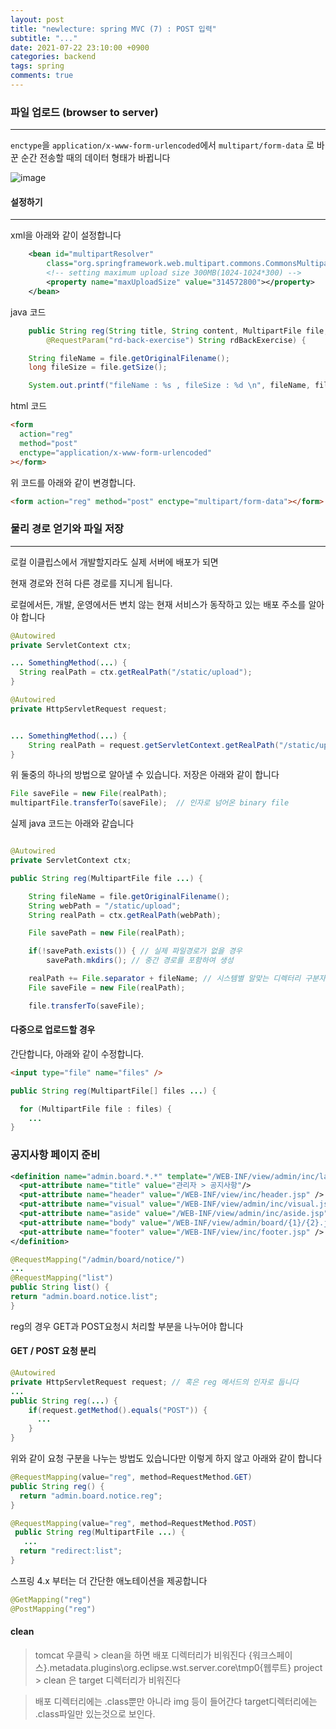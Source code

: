 ```yaml
---
layout: post
title: "newlecture: spring MVC (7) : POST 입력"
subtitle: "..."
date: 2021-07-22 23:10:00 +0900
categories: backend
tags: spring
comments: true
---
```


### 파일 업로드 (browser to server)

---

`enctype`을 `application/x-www-form-urlencoded`에서
`multipart/form-data` 로 바꾼 순간 전송할 때의 데이터 형태가 바뀝니다

![image](https://user-images.githubusercontent.com/66164361/126787276-d5d3f3b1-9812-436f-9415-1a4089b59069.png)

#### 설정하기

---

xml을 아래와 같이 설정합니다

```xml
	<bean id="multipartResolver"
		class="org.springframework.web.multipart.commons.CommonsMultipartResolver">
		<!-- setting maximum upload size 300MB(1024-1024*300) -->
		<property name="maxUploadSize" value="314572800"></property>
	</bean>
```

java 코드

```java
    public String reg(String title, String content, MultipartFile file, String category, @RequestParam("back-exercises") String[] backExercises,
	    @RequestParam("rd-back-exercise") String rdBackExercise) {

	String fileName = file.getOriginalFilename();
	long fileSize = file.getSize();

	System.out.printf("fileName : %s , fileSize : %d \n", fileName, fileSize);
```

html 코드

```html
<form
  action="reg"
  method="post"
  enctype="application/x-www-form-urlencoded"
></form>
```

위 코드를 아래와 같이 변경합니다.

```html
<form action="reg" method="post" enctype="multipart/form-data"></form>
```

### 물리 경로 얻기와 파일 저장

---

로컬 이클립스에서 개발할지라도 실제 서버에 배포가 되면

현재 경로와 전혀 다른 경로를 지니게 됩니다.

로컬에서든, 개발, 운영에서든 변치 않는 현재 서비스가 동작하고 있는 배포 주소를 알아야 합니다

```java
@Autowired
private ServletContext ctx;

... SomethingMethod(...) {
  String realPath = ctx.getRealPath("/static/upload");
}
```

```java
@Autowired
private HttpServletRequest request;


... SomethingMethod(...) {
    String realPath = request.getServletContext.getRealPath("/static/upload");
}
```

위 둘중의 하나의 방법으로 알아낼 수 있습니다.
저장은 아래와 같이 합니다

```java
File saveFile = new File(realPath);
multipartFile.transferTo(saveFile);  // 인자로 넘어온 binary file
```

실제 java 코드는 아래와 같습니다

```java

@Autowired
private ServletContext ctx;

public String reg(MultipartFile file ...) {

	String fileName = file.getOriginalFilename();
	String webPath = "/static/upload";
	String realPath = ctx.getRealPath(webPath);

	File savePath = new File(realPath);

	if(!savePath.exists()) { // 실제 파일경로가 없을 경우
	    savePath.mkdirs(); // 중간 경로를 포함하여 생성

	realPath += File.separator + fileName; // 시스템별 알맞는 디렉터리 구분자 적용
	File saveFile = new File(realPath);

	file.transferTo(saveFile);
```

#### 다중으로 업로드할 경우

간단합니다, 아래와 같이 수정합니다.

```html
<input type="file" name="files" />
```

```java
public String reg(MultipartFile[] files ...) {

  for (MultipartFile file : files) {
    ...
}
```

### 공지사항 페이지 준비

```xml
<definition name="admin.board.*.*" template="/WEB-INF/view/admin/inc/layout.jsp" >
  <put-attribute name="title" value="관리자 > 공지사항"/>
  <put-attribute name="header" value="/WEB-INF/view/inc/header.jsp" />
  <put-attribute name="visual" value="/WEB-INF/view/admin/inc/visual.jsp" />
  <put-attribute name="aside" value="/WEB-INF/view/admin/inc/aside.jsp" />
  <put-attribute name="body" value="/WEB-INF/view/admin/board/{1}/{2}.jsp" />
  <put-attribute name="footer" value="/WEB-INF/view/inc/footer.jsp" />
</definition>
```

```java
@RequestMapping("/admin/board/notice/")
...
@RequestMapping("list")
public String list() {
return "admin.board.notice.list";
}
```

reg의 경우 GET과 POST요청시 처리할 부분을 나누어야 합니다

#### GET / POST 요청 분리

```java
@Autowired
private HttpServletRequest request; // 혹은 reg 메서드의 인자로 둡니다
...
public String reg(...) {
    if(request.getMethod().equals("POST")) {
      ...
    }
}
```

위와 같이 요청 구분을 나누는 방법도 있습니다만 이렇게 하지 않고 아래와 같이 합니다

```java
@RequestMapping(value="reg", method=RequestMethod.GET)
public String reg() {
  return "admin.board.notice.reg";
}

@RequestMapping(value="reg", method=RequestMethod.POST)
 public String reg(MultipartFile ...) {
   ...
  return "redirect:list";
}
```

스프링 4.x 부터는 더 간단한 애노테이션을 제공합니다

```java
@GetMapping("reg")
@PostMapping("reg")
```

#### clean

> tomcat 우클릭 > clean을 하면 배포 디렉터리가 비워진다
> {워크스페이스}\.metadata\.plugins\org.eclipse.wst.server.core\tmp0\{웹루트}
> project > clean 은 target 디렉터리가 비워진다

> 배포 디렉터리에는 .class뿐만 아니라 img 등이 들어간다
> target디렉터리에는 .class파일만 있는것으로 보인다.
